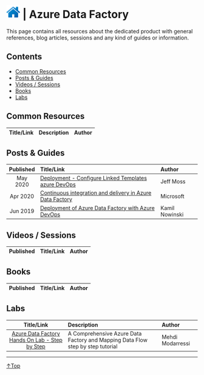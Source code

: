 # [![Home](/img/home.png)](../README.md "Home") | Azure Data Factory

This page contains all resources about the dedicated product with general references, blog articles, sessions and any kind of guides or information.

## Contents
- [Common Resources](#common-resource)
- [Posts & Guides](#posts-&-guides)
- [Videos / Sessions](#videos-/-sessions)
- [Books](#books)
- [Labs](#labs)


## Common Resources
| Title/Link | Description | Author |
| :--------: | :---------- | :----- |

## Posts & Guides
| Published | Title/Link                                                                                                                           | Author           |
| :-------: | :----------------------------------------------------------------------------------------------------------------------------------- | :--------------- |
| May 2020  | [Deployment - Configure Linked Templates azure DevOps](http://www.oramoss.com/configure-linked-templates-use-for-azure-data-factory-with-azure-devops-deployment/) | Jeff Moss |
| Apr 2020  | [Continuous integration and delivery in Azure Data Factory](https://docs.microsoft.com/en-us/azure/data-factory/continuous-integration-deployment) | Microsoft |
| Jun 2019  | [Deployment of Azure Data Factory with Azure DevOps](https://sqlplayer.net/2019/06/deployment-of-azure-data-factory-with-azure-devops/) | Kamil Nowinski |

## Videos / Sessions
| Published | Title/Link | Author |
| :-------: | :--------- | :----- |

## Books
| Published | Title/Link | Author |
| :-------: | :--------- | :----- |

## Labs
| Title/Link | Description | Author |
| :--------: | :---------- | :----- |
| [Azure Data Factory Hands On Lab - Step by Step](https://github.com/Mmodarre/AzureDataFactoryHOL)|A Comprehensive Azure Data Factory and Mapping Data Flow step by step tutorial|Mehdi Modarressi|
___
 <a href="#top" title="Back to the top.">↑Top</a>


